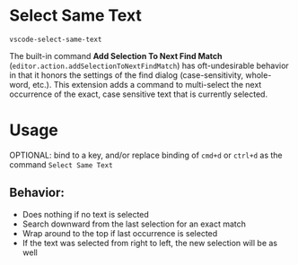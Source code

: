 # Select Same Text
`vscode-select-same-text`

The built-in command **Add Selection To Next Find Match** (`editor.action.addSelectionToNextFindMatch`) has oft-undesirable behavior in that it
honors the settings of the find dialog (case-sensitivity, whole-word, etc.). This extension adds a command to multi-select the next occurrence of the exact, case sensitive text that is currently selected.

# Usage

OPTIONAL: bind to a key, and/or replace binding of `cmd+d` or `ctrl+d` as the command `Select Same Text`

## Behavior:
* Does nothing if no text is selected
* Search downward from the last selection for an exact match
* Wrap around to the top if last occurrence is selected
* If the text was selected from right to left, the new selection will be as well
